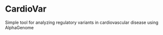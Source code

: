 # CardioVar
Simple tool for analyzing regulatory variants in cardiovascular disease using AlphaGenome
